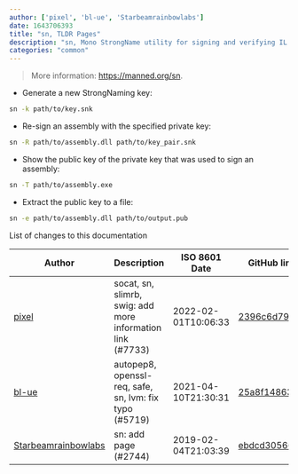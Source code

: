 ```yaml
---
author: ['pixel', 'bl-ue', 'Starbeamrainbowlabs']
date: 1643706393
title: "sn, TLDR Pages"
description: "sn, Mono StrongName utility for signing and verifying IL assemblies."
categories: "common"
---
```

> More information: <https://manned.org/sn>.

- Generate a new StrongNaming key:

```bash
sn -k path/to/key.snk
```

- Re-sign an assembly with the specified private key:

```bash
sn -R path/to/assembly.dll path/to/key_pair.snk
```

- Show the public key of the private key that was used to sign an assembly:

```bash
sn -T path/to/assembly.exe
```

- Extract the public key to a file:

```bash
sn -e path/to/assembly.dll path/to/output.pub
```
List of changes to this documentation


Author | Description | ISO 8601 Date | GitHub link
------|-----|-----|-----
[pixel](mailto:chrissx@chrissx.de) | socat, sn, slimrb, swig: add more information link (#7733) | 2022-02-01T10:06:33 | [2396c6d791e9](https://github.com/tldr-pages/tldr/commit/2396c6d791e95702a3320ea3b13337f4a34998ea)
[bl-ue](mailto:54780737+bl-ue@users.noreply.github.com) | autopep8, openssl-req, safe, sn, lvm: fix typo (#5719) | 2021-04-10T21:30:31 | [25a8f14863c7](https://github.com/tldr-pages/tldr/commit/25a8f14863c70faee5373a70c5a1eca82322621e)
[Starbeamrainbowlabs](mailto:sbrl@starbeamrainbowlabs.com) | sn: add page (#2744) | 2019-02-04T21:03:39 | [ebdcd3056636](https://github.com/tldr-pages/tldr/commit/ebdcd305663659e554054c6207a13fac6f835dc8)


